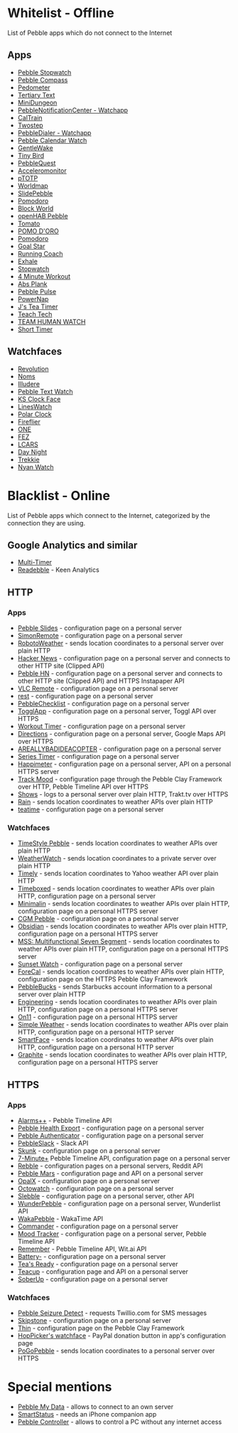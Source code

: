 # Whitelist - Offline

List of Pebble apps which do not connect to the Internet


## Apps
- [Pebble Stopwatch](https://github.com/Katharine/pebble-stopwatch)
- [Pebble Compass](https://github.com/pebble-hacks/pebble-compass)
- [Pedometer](https://github.com/jathusanT/pebble_pedometer)
- [Tertiary Text](https://github.com/vgmoose/tertiary_text)
- [MiniDungeon](https://github.com/Torivon/MiniDungeon)
- [PebbleNotificationCenter - Watchapp](https://github.com/matejdro/PebbleNotificationCenter-Watchapp)
- [CalTrain](https://github.com/Katharine/pebble-caltrain)
- [Twostep](https://github.com/al177/twostep)
- [PebbleDialer - Watchapp](https://github.com/matejdro/PebbleDialer-Watchapp)
- [Pebble Calendar Watch](https://github.com/WilliamHeaton/PebbleCalendarWatch)
- [GentleWake](https://github.com/SeaPea/GentleWake)
- [Tiny Bird](https://github.com/StuartHa/tiny_bird)
- [PebbleQuest](https://github.com/theDrake/pebblequest)
- [Acceleromonitor](https://github.com/sebmaynard/acceleromonitor)
- [pTOTP](https://github.com/abl/pTOTP)
- [Worldmap](https://github.com/tomyedwab/pebble-worldmap)
- [SlidePebble](https://github.com/RickyAbell/SlidePebble)
- [Pomodoro](https://github.com/juliengrenier/pebble-pomodoro)
- [Block World](https://github.com/pebble-hacks/block-world)
- [openHAB Pebble](https://github.com/openhab/openhab.pebble)
- [Tomato](https://github.com/alexkuz/Tomato)
- [POMO D'ORO](https://github.com/kalangaum/pomopebble)
- [Pomodoro](https://github.com/juliengrenier/pebble-pomodoro)
- [Goal Star](https://github.com/kevincon/goal_star)
- [Running Coach](https://github.com/jango/pebble_running)
- [Exhale](https://github.com/cheeseisdisgusting/exhale)
- [Stopwatch](https://github.com/Katharine/pebble-stopwatch)
- [4 Minute Workout](https://github.com/pwoodward/Pebble-4minworkout)
- [Abs Plank](https://github.com/zeerd/pebble_abs_plank)
- [Pebble Pulse](https://github.com/tomwilshere/pebblepulse)
- [PowerNap](https://github.com/josemussa/powernap)
- [J's Tea Timer](https://github.com/jaranflaath/PebbleTeaTime)
- [Teach Tech](https://github.com/tbeattysk/teachertimer)
- [TEAM HUMAN WATCH](https://github.com/Dreitser/team-human-watch)
- [Short Timer](https://github.com/scruben/shorttimer)

## Watchfaces
- [Revolution](https://github.com/DouweM/PebbleRevolution)
- [Noms](https://github.com/fuzzie360/pebble-noms)
- [Illudere](https://github.com/dmnd/illudere)
- [Pebble Text Watch](https://github.com/wearewip/PebbleTextWatch)
- [KS Clock Face](https://github.com/pebble-examples/ks-clock-face)
- [LinesWatch](https://github.com/Tito1337/pebble-LinesWatch)
- [Polar Clock](https://github.com/nirajsanghvi/pebble)
- [Fireflier](https://github.com/jashmenn/pebble-fireflies)
- [ONE](https://github.com/bertfreudenberg/PebbleONE)
- [FEZ](https://github.com/exe44/pebble-fez)
- [LCARS](https://github.com/slayer1551/LCARS)
- [Day Night](https://github.com/davidfg4/pebble-day-night)
- [Trekkie](https://github.com/remixz/trekkie)
- [Nyan Watch](https://github.com/jpitchell/Nyan-Watch)


# Blacklist - Online

List of Pebble apps which connect to the Internet, categorized by the connection they are using.

## Google Analytics and similar

- [Multi-Timer](https://github.com/smallstoneapps/multi-timer)
- [Readebble](https://github.com/Neal/Readebble) - Keen Analytics

## HTTP
### Apps
- [Pebble Slides](https://github.com/luisivan/pebble-slides) - configuration page on a personal server
- [SimonRemote](https://github.com/SimonRemote/simon-pebble) - configuration page on a personal server
- [RobotoWeather](https://github.com/ZoneMR/pebble-robotoweather) - sends location coordinates to a personal server over plain HTTP
- [Hacker News](https://github.com/Neal/pebble-hackernews)  - configuration page on a personal server and connects to other HTTP site (Clipped API)
- [Pebble HN](https://github.com/luisivan/pebble-hn)  - configuration page on a personal server and connects to other HTTP site (Clipped API) and HTTPS Instapaper API
- [VLC Remote](https://github.com/Neal/pebble-vlc-remote) - configuration page on a personal server
- [rest](https://github.com/remy/rest) - configuration page on a personal server
- [PebbleChecklist](https://github.com/freakified/PebbleChecklist) - configuration page on a personal server
- [TogglApp](https://github.com/rogierslag/TogglAppPebble) - configuration page on a personal server, Toggl API over HTTPS
- [Workout Timer](https://github.com/Fertogo/Pebble-workout-timer) - configuration page on a personal server
- [Directions](https://github.com/thibautrey/Directions) - configuration page on a personal server, Google Maps API over HTTPS
- [AREALLYBADIDEACOPTER](https://github.com/DeviaVir/AREALLYBADIDEACOPTER) - configuration page on a personal server
- [Series Timer](https://apps.getpebble.com/en_US/application/557d66fe0f114c7d1a000016?section=watchapps&dev_settings=true) - configuration page on a personal server
- [Happimeter](https://github.com/pbudner/pebble-happimeter) - configuration page on a personal server, API on a personal HTTPS server
- [Track Mood](https://github.com/samuelmr/pebble-trackmood) - configuration page through the Pebble Clay Framework over HTTP, Pebble Timeline API over HTTPS
- [Shows](https://github.com/youtux/PebbleShows) - logs to a personal server over plain HTTP, Trakt.tv over HTTPS
- [Rain](https://github.com/zeusttu/pebble-rain) - sends location coordinates to weather APIs over plain HTTP
- [teatime](https://github.com/wttw/pebble-teatime) - configuration page on a personal server

### Watchfaces
- [TimeStyle Pebble](https://github.com/freakified/TimeStylePebble) - sends location coordinates to weather APIs over plain HTTP
- [WeatherWatch](https://github.com/Katharine/WeatherWatch) - sends location coordinates to a private server over plain HTTP
- [Timely](https://github.com/cynorg/PebbleTimely) - sends location coordinates to Yahoo weather API over plain HTTP
- [Timeboxed](https://github.com/lfhbento/timeboxed-watchface) - sends location coordinates to weather APIs over plain HTTP, configuration page on a personal server
- [Minimalin](https://github.com/GringerApps/minimalin) - sends location coordinates to weather APIs over plain HTTP, configuration page on a personal HTTPS server
- [CGM Pebble](https://github.com/nightscout/cgm-pebble) - configuration page on a personal server
- [Obsidian](https://github.com/stefanheule/obsidian) - sends location coordinates to weather APIs over plain HTTP, configuration page on a personal HTTPS server
- [MSS: Multifunctional Seven Segment](https://github.com/cfg1/pebble-mss) - sends location coordinates to weather APIs over plain HTTP, configuration page on a personal HTTPS server
- [Sunset Watch](https://github.com/smognus/sunset-watch) - configuration page on a personal server
- [ForeCal](https://github.com/SeaPea/ForeCal) - sends location coordinates to weather APIs over plain HTTP, configuration page on the HTTPS Pebble Clay Framework
- [PebbleBucks](https://github.com/mattdonders/PebbleBucks) - sends Starbucks account information to a personal server over plain HTTP
- [Engineering](https://github.com/nguyer/pebble-engineering) - sends location coordinates to weather APIs over plain HTTP, configuration page on a personal HTTPS server
- [On11](https://github.com/heqian/On11) - configuration page on a personal HTTPS server
- [Simple Weather](https://github.com/tallerthenyou/simplicity-with-day) - sends location coordinates to weather APIs over plain HTTP, configuration page on a personal HTTP server
- [SmartFace](https://github.com/GrakovNe/Pebble-SmartFace) - sends location coordinates to weather APIs over plain HTTP, configuration page on a personal HTTP server
- [Graphite](https://github.com/stefanheule/graphite) - sends location coordinates to weather APIs over plain HTTP, configuration page on a personal HTTPS server

## HTTPS
### Apps
- [Alarms++](https://github.com/reini1305/alarmsplusplus) - Pebble Timeline API
- [Pebble Health Export](https://github.com/faelys/pebble-health-export) - configuration page on a personal server
- [Pebble Authenticator](https://github.com/Neal/pebble-authenticator) - configuration page on a personal server
- [PebbleSlack](https://github.com/jakeboyles/PebbleSlack) - Slack API
- [Skunk](https://github.com/unlobito/skunk) - configuration page on a personal server
- [7-Minute+](https://github.com/YclepticStudios/pebble-7-min) Pebble Timeline API, configuration page on a personal server
- [Rebble](https://github.com/Spacetech/Rebble) - configuration pages on a personal servers, Reddit API
- [Pebble Mars](https://github.com/witoff/PebbleMars) - configuration page and API on a personal server
- [OpalX](https://github.com/Neal/OpalX) - configuration page on a personal server
- [Octowatch](https://github.com/jjg/octowatch) - configuration page on a personal server
- [Slebble](https://github.com/xdjinnx/Slebble) - configuration page on a personal server, other API
- [WunderPebble](https://github.com/jahdaic/WunderPebble) - configuration page on a personal server, Wunderlist API
- [WakaPebble](https://github.com/ksolomon/WakaPebble) - WakaTime API
- [Commander](https://github.com/c0decat/pebble-commander) - configuration page on a personal server
- [Mood Tracker](https://github.com/alni/MoodTracker) - configuration page on a personal server, Pebble Timeline API
- [Remember](https://github.com/ben-hudson/remember) - Pebble Timeline API, Wit.ai API
- [Battery-](https://github.com/faelys/battery-minus) - configuration page on a personal server
- [Tea's Ready](https://github.com/leomike/tea) - configuration page on a personal server
- [Teacup](https://github.com/aaronpk/Teacup-for-Pebble) - configuration page and API on a personal server
- [SoberUp](https://github.com/kevincon/SoberUp) - configuration page on a personal server

### Watchfaces
- [Pebble Seizure Detect](https://github.com/PebbleSeizureDetect/PebbleSeizureDetect) - requests Twillio.com for SMS messages
- [Skipstone](https://github.com/Skipstone/Skipstone) - configuration page on a personal server
- [Thin](https://github.com/C-D-Lewis/thin) - configuration page on the Pebble Clay Framework
- [HopPicker's watchface](https://github.com/gregoiresage/hop-picker) - PayPal donation button in app's configuration page
- [PoGoPebble](https://github.com/tetrapus/PoGoPebble) - sends location coordinates to a personal server over HTTPS


# Special mentions
- [Pebble My Data](https://github.com/bahbka/pebble-my-data) - allows to connect to an own server
- [SmartStatus](https://github.com/robhh/SmartStatus) - needs an iPhone companion app
- [Pebble Controller](https://github.com/andars/pebble-controller) - allows to control a PC without any internet access
